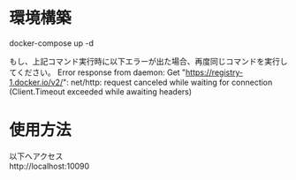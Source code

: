 # 環境構築
docker-compose up -d

もし、上記コマンド実行時に以下エラーが出た場合、再度同じコマンドを実行してください。
Error response from daemon: Get "https://registry-1.docker.io/v2/": net/http: request canceled while waiting for connection (Client.Timeout exceeded while awaiting headers)

# 使用方法
以下へアクセス  
http://localhost:10090